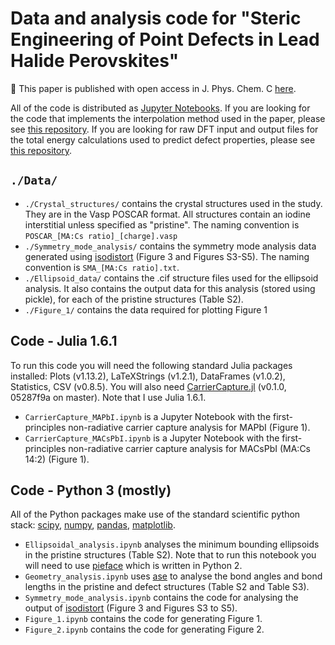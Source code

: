 # Data and analysis code for "Steric Engineering of Point Defects in Lead Halide Perovskites"

📖 This paper is published with open access in J. Phys. Chem. C [here](https://doi.org/10.1021/acs.jpcc.3c03516). 

All of the code is distributed as [Jupyter Notebooks](https://jupyter.org/). If you are looking for the code that implements the interpolation method used in the paper, please see [this repository](https://github.com/NU-CEM/Kabsch_interpolation). If you are looking for raw DFT input and output files for the total energy calculations used to predict defect properties, please see [this repository](https:dx.doi.org/10.17172/NOMAD/2023.02.27-2).

## `./Data/`

- `./Crystal_structures/` contains the crystal structures used in the study. They are in the Vasp POSCAR format. All structures contain an iodine interstitial unless specified as "pristine". The naming convention is `POSCAR_[MA:Cs ratio]_[charge].vasp`
- `./Symmetry_mode_analysis/` contains the symmetry mode analysis data generated using [isodistort](https://stokes.byu.edu/iso/isodistort.php) (Figure 3 and Figures S3-S5). The naming convention is `SMA_[MA:Cs ratio].txt`.
- `./Ellipsoid_data/` contains the .cif structure files used for the ellipsoid analysis. It also contains the output data for this analysis (stored using pickle), for each of the pristine structures (Table S2).
- `./Figure_1/` contains the data required for plotting Figure 1

## Code - Julia 1.6.1

To run this code you will need the following standard Julia packages installed: Plots (v1.13.2), LaTeXStrings (v1.2.1), DataFrames (v1.0.2), Statistics, CSV (v0.8.5). You will also need [CarrierCapture.jl](https://github.com/WMD-group/CarrierCapture.jl/) (v0.1.0, 05287f9a on master). Note that I use Julia 1.6.1.
- `CarrierCapture_MAPbI.ipynb` is a Jupyter Notebook with the first-principles non-radiative carrier capture analysis for MAPbI (Figure 1).
- `CarrierCapture_MACsPbI.ipynb` is a Jupyter Notebook with the first-principles non-radiative carrier capture analysis for MACsPbI (MA:Cs 14:2) (Figure 1).

## Code - Python 3 (mostly)

All of the Python packages make use of the standard scientific python stack: [scipy](https://scipy.org/), [numpy](https://numpy.org/), [pandas](https://pandas.pydata.org/), [matplotlib](https://matplotlib.org/).
- `Ellipsoidal_analysis.ipynb` analyses the minimum bounding ellipsoids in the pristine structures (Table S2). Note that to run this notebook you will need to use [pieface](https://github.com/jcumby/PIEFACE) which is written in Python 2. 
- `Geometry_analysis.ipynb` uses [ase](https://wiki.fysik.dtu.dk/ase/) to analyse the bond angles and bond lengths in the pristine and defect structures (Table S2 and Table S3).
- `Symmetry_mode_analysis.ipynb` contains the code for analysing the output of [isodistort](https://stokes.byu.edu/iso/isodistort.php) (Figure 3 and Figures S3 to S5).
- `Figure_1.ipynb` contains the code for generating Figure 1.
- `Figure_2.ipynb` contains the code for generating Figure 2.
